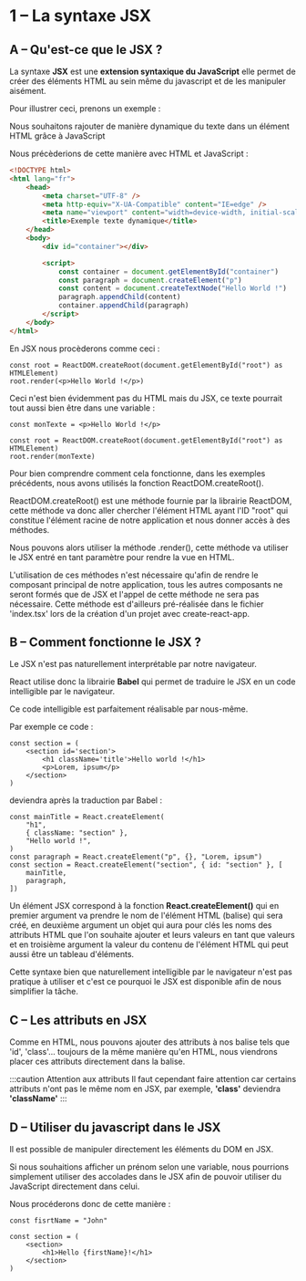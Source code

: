 # 1 – La syntaxe JSX

## A – Qu'est-ce que le JSX ?

La syntaxe **JSX** est une **extension syntaxique du JavaScript** elle permet de créer des éléments HTML au sein même du javascript et de les manipuler aisément.

Pour illustrer ceci, prenons un exemple :

Nous souhaitons rajouter de manière dynamique du texte dans un élément HTML grâce à JavaScript

Nous précèderions de cette manière avec HTML et JavaScript :

```html
<!DOCTYPE html>
<html lang="fr">
	<head>
		<meta charset="UTF-8" />
		<meta http-equiv="X-UA-Compatible" content="IE=edge" />
		<meta name="viewport" content="width=device-width, initial-scale=1.0" />
		<title>Exemple texte dynamique</title>
	</head>
	<body>
		<div id="container"></div>

		<script>
			const container = document.getElementById("container")
			const paragraph = document.createElement("p")
			const content = document.createTextNode("Hello World !")
			paragraph.appendChild(content)
			container.appendChild(paragraph)
		</script>
	</body>
</html>
```

En JSX nous procèderons comme ceci :

```tsx title=index.tsx
const root = ReactDOM.createRoot(document.getElementById("root") as HTMLElement)
root.render(<p>Hello World !</p>)
```

Ceci n'est bien évidemment pas du HTML mais du JSX, ce texte pourrait tout aussi bien être dans une variable :

```tsx title=index.tsx
const monTexte = <p>Hello World !</p>

const root = ReactDOM.createRoot(document.getElementById("root") as HTMLElement)
root.render(monTexte)
```

Pour bien comprendre comment cela fonctionne, dans les exemples précédents, nous avons utilisés la fonction ReactDOM.createRoot().

ReactDOM.createRoot() est une méthode fournie par la librairie ReactDOM, cette méthode va donc aller chercher l'élément HTML ayant l'ID "root" qui constitue l'élément racine de notre application et nous donner accès à des méthodes.

Nous pouvons alors utiliser la méthode .render(), cette méthode va utiliser le JSX entré en tant paramètre pour rendre la vue en HTML.

L'utilisation de ces méthodes n'est nécessaire qu'afin de rendre le composant principal de notre application, tous les autres composants ne seront formés que de JSX et l'appel de cette méthode ne sera pas nécessaire. Cette méthode est d'ailleurs pré-réalisée dans le fichier 'index.tsx' lors de la création d'un projet avec create-react-app.

## B – Comment fonctionne le JSX ?

Le JSX n'est pas naturellement interprétable par notre navigateur.

React utilise donc la librairie **Babel** qui permet de traduire le JSX en un code intelligible par le navigateur.

Ce code intelligible est parfaitement réalisable par nous-même.

Par exemple ce code :

```tsx
const section = (
	<section id='section'>
		<h1 className='title'>Hello world !</h1>
		<p>Lorem, ipsum</p>
	</section>
)
```

deviendra après la traduction par Babel :

```tsx
const mainTitle = React.createElement(
	"h1",
	{ className: "section" },
	"Hello world !",
)
const paragraph = React.createElement("p", {}, "Lorem, ipsum")
const section = React.createElement("section", { id: "section" }, [
	mainTitle,
	paragraph,
])
```

Un élément JSX correspond à la fonction **React.createElement()** qui en premier argument va prendre le nom de l'élément HTML (balise) qui sera créé, en deuxième argument un objet qui aura pour clés les noms des attributs HTML que l'on souhaite ajouter et leurs valeurs en tant que valeurs et en troisième argument la valeur du contenu de l'élément HTML qui peut aussi être un tableau d'éléments.

Cette syntaxe bien que naturellement intelligible par le navigateur n'est pas pratique à utiliser et c'est ce pourquoi le JSX est disponible afin de nous simplifier la tâche.

## C – Les attributs en JSX

Comme en HTML, nous pouvons ajouter des attributs à nos balise tels que 'id', 'class'... toujours de la même manière qu'en HTML, nous viendrons placer ces attributs directement dans la balise.

:::caution Attention aux attributs
Il faut cependant faire attention car certains attributs n'ont pas le même nom en JSX, par exemple, **'class'** deviendra **'className'**
:::

## D – Utiliser du javascript dans le JSX

Il est possible de manipuler directement les éléments du DOM en JSX.

Si nous souhaitions afficher un prénom selon une variable, nous pourrions simplement utiliser des accolades dans le JSX afin de pouvoir utiliser du JavaScript directement dans celui.

Nous procéderons donc de cette manière :

```tsx
const fisrtName = "John"

const section = (
	<section>
		<h1>Hello {firstName}!</h1>
	</section>
)
```
